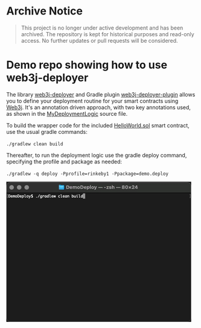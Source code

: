 # Archive Notice

> This project is no longer under active development and has been archived. The repository is kept for historical purposes and read-only access. No further updates or pull requests will be considered.

# Demo repo showing how to use web3j-deployer

The library [web3j-deployer](https://github.com/web3j/web3j-deployer) and Gradle
plugin [web3j-deployer-plugin](https://github.com/web3j/web3j-deployer-plugin) allows you to define your deployment
routine for your smart contracts using [Web3j](https://github.com/web3j/web3j). It's an annotation driven approach, with
two key annotations used, as shown in
the [MyDeploymentLogic](https://github.com/web3j/web3j-deployer-demo/blob/master/src/main/java/demo/deploy/MyDeploymentLogic.java)
source file.

To build the wrapper code for the
included [HelloWorld.sol](https://github.com/web3j/web3j-deployer-demo/blob/master/src/main/solidity/HelloWorld.sol)
smart contract, use the usual gradle commands:

`./gradlew clean build`

Thereafter, to run the deployment logic use the gradle deploy command, specifying the profile and package as needed:

`./gradlew -q deploy -Pprofile=rinkeby1 -Ppackage=demo.deploy`

![demo](terminal-demo.gif)
